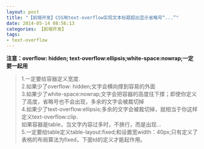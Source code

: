 ```yaml
---
layout: post
title: "【前端开发】CSS用text-overflow实现文本标题超出显示省略号“...”"
date: 2014-05-14 08:56:13
categories: 【前端开发】
tags:
- text-overflow
---
```

**注意：overflow: hidden; text-overflow:ellipsis;white-space:nowrap;一定要一起用**  

> 1.一定要给容器定义宽度.  
> 2.如果少了overflow: hidden;文字会横向撑到容易的外面  
> 3.如果少了white-space:nowrap;文字会把容器的高度往下撑；即使你定义了高度，省略号也不会出现，多余的文字会被裁切掉  
> 4.如果少了text-overflow:ellipsis;多余的文字会被裁切掉，就相当于你这样定义text-overflow:clip.  
> 如果容器是table，当文字内容过多时，不换行，而是出现...  
> 5.一定要给table定义table-layout:fixed;和设置宽width：40px;只有定义了表格的布局算法为fixed，下面td的定义才能起作用。